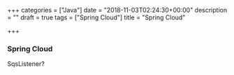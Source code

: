+++
categories = ["Java"]
date = "2018-11-03T02:24:30+00:00"
description = ""
draft = true
tags = ["Spring Cloud"]
title = "Spring Cloud"

+++
### Spring Cloud

SqsListener?